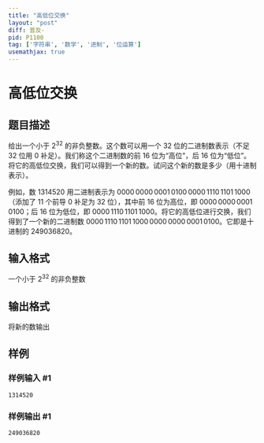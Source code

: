 ```yaml
---
title: "高低位交换"
layout: "post"
diff: 普及-
pid: P1100
tag: ['字符串', '数学', '进制', '位运算']
usemathjax: true
---
```


# 高低位交换
## 题目描述

给出一个小于 $2^{32}$ 的非负整数。这个数可以用一个 $32$ 位的二进制数表示（不足 $32$ 位用 $0$ 补足）。我们称这个二进制数的前 $16$ 位为“高位”，后 $16$ 位为“低位”。将它的高低位交换，我们可以得到一个新的数。试问这个新的数是多少（用十进制表示）。

例如，数 $1314520$ 用二进制表示为 $0000\,0000\,0001\,0100\,0000\,1110\,1101\,1000$（添加了 $11$ 个前导 $0$ 补足为 $32$ 位），其中前 $16$ 位为高位，即 $0000\,0000\,0001\,0100$；后 $16$ 位为低位，即 $0000\,1110\,1101\,1000$。将它的高低位进行交换，我们得到了一个新的二进制数 $0000\,1110\,1101\,1000\,0000\,0000\,0001\,0100$。它即是十进制的 $249036820$。

## 输入格式

一个小于 $2^{32}$ 的非负整数

## 输出格式

将新的数输出

## 样例

### 样例输入 #1
```
1314520

```
### 样例输出 #1
```
249036820

```
